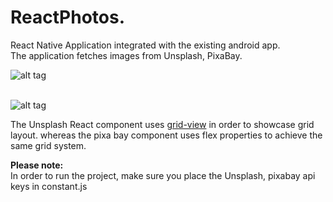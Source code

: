 # ReactPhotos.
React Native Application integrated with the existing android app.<br/>
The application fetches images from Unsplash, PixaBay.<br/>


![alt tag](https://github.com/NULLPointerGuy/ReactPhotos/blob/master/gifs/unsplash.gif)<br/><br/>

![alt tag](https://github.com/NULLPointerGuy/ReactPhotos/blob/master/gifs/pixabay.gif)<br/>

The Unsplash React component uses [grid-view](https://github.com/lucholaf/react-native-grid-view) in order to showcase grid layout. whereas the pixa bay component uses flex properties to achieve the same grid system.

**Please note:**<br/>
In order to run the project, make sure you place the Unsplash, pixabay api keys in constant.js





